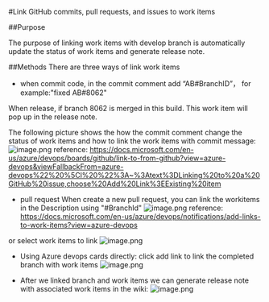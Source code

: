 #Link GitHub commits, pull requests, and issues to work items

##Purpose 

The purpose of linking work items with develop branch is automatically update the status of work items and generate release note.

##Methods
There are three ways of link work items
* when commit code, in the commit comment add “AB#BranchID”， for example:"fixed AB#8062"

When release, if branch 8062 is merged in this build. This work item will pop up in the release note.

The following picture shows the how the commit comment change the status of work items and how to link the work items with commit message: 
![image.png](/.attachments/image-c2db9d29-6b1f-4f5f-ad86-ca070d8a2fbb.png)
reference: https://docs.microsoft.com/en-us/azure/devops/boards/github/link-to-from-github?view=azure-devops&viewFallbackFrom=azure-devops%22%20%5Cl%20%22%3A~%3Atext%3DLinking%20to%20a%20GitHub%20issue,choose%20Add%20Link%3EExisting%20item

* pull request
When create a new pull request, you can link the workitems in the Description using "#BranchId"
![image.png](/.attachments/image-9ff82505-948e-4e14-b420-d6f550c15d07.png)
reference: https://docs.microsoft.com/en-us/azure/devops/notifications/add-links-to-work-items?view=azure-devops

 or select work items to link
![image.png](/.attachments/image-88933cc4-9fcc-4320-87be-96a6e80a725e.png)



* Using Azure devops cards directly:
click add link to link the completed branch with work items
![image.png](/.attachments/image-d78811d4-3b0c-47cb-bd18-fef000dc0a1f.png)

* After we linked branch and work items we can generate release note with associated work items in the wiki:
![image.png](/.attachments/image-b2440af2-b953-4be8-a435-976ac35d543e.png)

